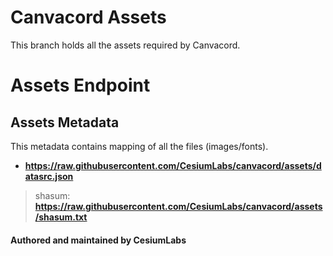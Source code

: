 # Canvacord Assets

This branch holds all the assets required by Canvacord.

# Assets Endpoint

## Assets Metadata

This metadata contains mapping of all the files (images/fonts).
- **https://raw.githubusercontent.com/CesiumLabs/canvacord/assets/datasrc.json**

> shasum: **https://raw.githubusercontent.com/CesiumLabs/canvacord/assets/shasum.txt**

#### Authored and maintained by CesiumLabs
